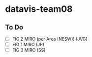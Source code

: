 # datavis-team08

## To Do
- [ ] FIG 2 MIRO (per Area (NESW)) (JVG)
- [ ] FIG 1 MIRO (JP)
- [ ] FIG 3 MIRO (SS)
